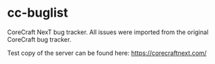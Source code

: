 # cc-buglist
CoreCraft NexT bug tracker.
All issues were imported from the original CoreCraft bug tracker.

Test copy of the server can be found here: https://corecraftnext.com/
